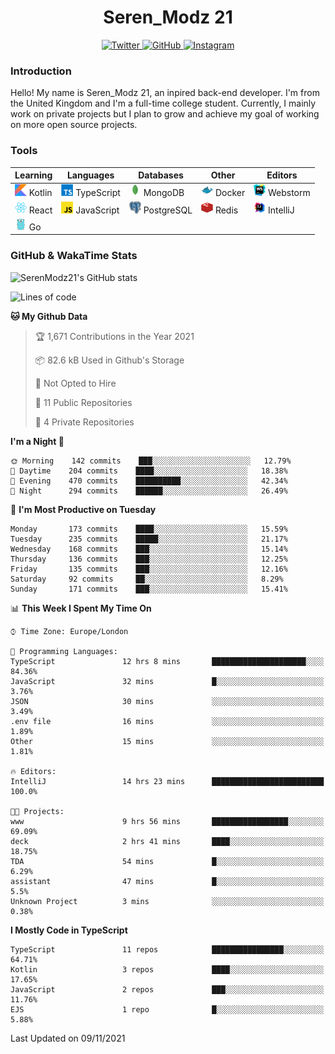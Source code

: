 <div align="center">
  <h1>Seren_Modz 21</h1>
  <a href="https://twitter.com/SerenModz21">
    <img alt="Twitter" src="https://img.shields.io/badge/twitter%20-%231DA1F2.svg?&style=for-the-badge&logo=Twitter&logoColor=white">
  </a>
  <a href="https://github.com/SerenModz21">
    <img alt="GitHub" src="https://img.shields.io/badge/github%20-%23121011.svg?&style=for-the-badge&logo=github&logoColor=white">
  </a>
  <a href="https://www.instagram.com/serenmodz21">
    <img alt="Instagram" src="https://img.shields.io/badge/instagram%20-%23E4405F.svg?&style=for-the-badge&logo=Instagram&logoColor=white">
  </a>
</div>

### Introduction

Hello! My name is Seren_Modz 21, an inpired back-end developer. I'm from the United Kingdom and I'm a full-time college student. Currently, I mainly work on private projects but I plan to grow and achieve my goal of working on more open source projects. 

### Tools

 **Learning**                                        | **Languages**                                               | **Databases**                                               | **Other**                                           | **Editors**                                                  
-----------------------------------------------------|-------------------------------------------------------------|-------------------------------------------------------------|-----------------------------------------------------|--------------------------------------------------------------
 <img width="19px" src="./assets/kotlin.svg"> Kotlin | <img width="19px" src="./assets/typescript.svg"> TypeScript | <img width="19px" src="./assets/mongodb.svg"> MongoDB       | <img width="19px" src="./assets/docker.svg"> Docker | <img width="19px" src="./assets/webstorm.svg"> Webstorm      
 <img width="19px" src="./assets/react.svg"> React   | <img width="19px" src="./assets/javascript.svg"> JavaScript | <img width="19px" src="./assets/postgresql.svg"> PostgreSQL | <img width="19px" src="./assets/redis.svg"> Redis   | <img width="19px" src="./assets/intellij-idea.svg"> IntelliJ
 <img width="19px" src="./assets/go.svg"> Go         |                                                             |                                                             |                                                     |                                                                                                               

### GitHub & WakaTime Stats

![SerenModz21's GitHub stats](https://github-readme-stats.vercel.app/api?username=SerenModz21&show_icons=true&theme=dark)

<!--START_SECTION:waka-->
![Lines of code](https://img.shields.io/badge/From%20Hello%20World%20I%27ve%20Written-36881%20lines%20of%20code-blue)

**🐱 My Github Data** 

> 🏆 1,671 Contributions in the Year 2021
 > 
> 📦 82.6 kB Used in Github's Storage 
 > 
> 🚫 Not Opted to Hire
 > 
> 📜 11 Public Repositories 
 > 
> 🔑 4 Private Repositories  
 > 
**I'm a Night 🦉** 

```text
🌞 Morning    142 commits    ███░░░░░░░░░░░░░░░░░░░░░░   12.79% 
🌆 Daytime    204 commits    ████░░░░░░░░░░░░░░░░░░░░░   18.38% 
🌃 Evening    470 commits    ██████████░░░░░░░░░░░░░░░   42.34% 
🌙 Night      294 commits    ██████░░░░░░░░░░░░░░░░░░░   26.49%

```
📅 **I'm Most Productive on Tuesday** 

```text
Monday       173 commits    ████░░░░░░░░░░░░░░░░░░░░░   15.59% 
Tuesday      235 commits    █████░░░░░░░░░░░░░░░░░░░░   21.17% 
Wednesday    168 commits    ███░░░░░░░░░░░░░░░░░░░░░░   15.14% 
Thursday     136 commits    ███░░░░░░░░░░░░░░░░░░░░░░   12.25% 
Friday       135 commits    ███░░░░░░░░░░░░░░░░░░░░░░   12.16% 
Saturday     92 commits     ██░░░░░░░░░░░░░░░░░░░░░░░   8.29% 
Sunday       171 commits    ███░░░░░░░░░░░░░░░░░░░░░░   15.41%

```


📊 **This Week I Spent My Time On** 

```text
⌚︎ Time Zone: Europe/London

💬 Programming Languages: 
TypeScript               12 hrs 8 mins       █████████████████████░░░░   84.36% 
JavaScript               32 mins             █░░░░░░░░░░░░░░░░░░░░░░░░   3.76% 
JSON                     30 mins             ░░░░░░░░░░░░░░░░░░░░░░░░░   3.49% 
.env file                16 mins             ░░░░░░░░░░░░░░░░░░░░░░░░░   1.89% 
Other                    15 mins             ░░░░░░░░░░░░░░░░░░░░░░░░░   1.81%

🔥 Editors: 
IntelliJ                 14 hrs 23 mins      █████████████████████████   100.0%

🐱‍💻 Projects: 
www                      9 hrs 56 mins       █████████████████░░░░░░░░   69.09% 
deck                     2 hrs 41 mins       ████░░░░░░░░░░░░░░░░░░░░░   18.75% 
TDA                      54 mins             █░░░░░░░░░░░░░░░░░░░░░░░░   6.29% 
assistant                47 mins             █░░░░░░░░░░░░░░░░░░░░░░░░   5.5% 
Unknown Project          3 mins              ░░░░░░░░░░░░░░░░░░░░░░░░░   0.38%

```

**I Mostly Code in TypeScript** 

```text
TypeScript               11 repos            ████████████████░░░░░░░░░   64.71% 
Kotlin                   3 repos             ████░░░░░░░░░░░░░░░░░░░░░   17.65% 
JavaScript               2 repos             ███░░░░░░░░░░░░░░░░░░░░░░   11.76% 
EJS                      1 repo              █░░░░░░░░░░░░░░░░░░░░░░░░   5.88%

```



 Last Updated on 09/11/2021
<!--END_SECTION:waka-->
